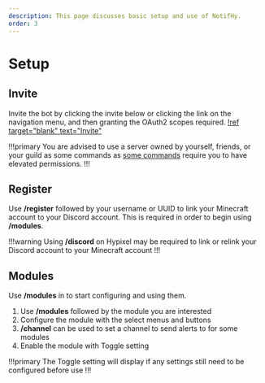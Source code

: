```yaml
---
description: This page discusses basic setup and use of NotifHy.
order: 3
---
```

# Setup

## Invite
Invite the bot by clicking the invite below or clicking the link on the navigation menu, and then granting the OAuth2 scopes required.
[!ref target="blank" text="Invite"](../invite.md)

!!!primary
You are advised to use a server owned by yourself, friends, or your guild as some commands as [some commands](./commands.md) require you to have elevated permissions.
!!!

## Register
Use **/register** followed by your username or UUID to link your Minecraft account to your Discord account. This is required in order to begin using **/modules**.

!!!warning
Using **/discord** on Hypixel may be required to link or relink your Discord account to your Minecraft account
!!!

## Modules
Use **/modules** in to start configuring and using them.

1. Use **/modules** followed by the module you are interested
2. Configure the module with the select menus and buttons
3. **/channel** can be used to set a channel to send alerts to for some modules
4. Enable the module with Toggle setting


!!!primary
The Toggle setting will display if any settings still need to be configured before use
!!!